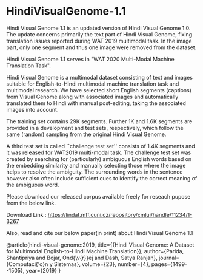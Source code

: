 # HindiVisualGenome-1.1

Hindi Visual Genome 1.1 is an updated version of Hindi Visual Genome 1.0. The update concerns primarily the text part of Hindi Visual Genome, fixing translation issues reported during WAT 2019 multimodal task. In the image part, only one segment and thus one image were removed from the dataset.

Hindi Visual Genome 1.1 serves in "WAT 2020 Multi-Modal Machine Translation Task".

Hindi Visual Genome is a multimodal dataset consisting of text and images suitable for English-to-Hindi multimodal machine translation task and multimodal research. We have selected short English segments (captions) from Visual Genome along with associated images and automatically translated them to Hindi with manual post-editing, taking the associated images into account.

The training set contains 29K segments. Further 1K and 1.6K segments are provided in a development and test sets, respectively, which follow the same (random) sampling from the original Hindi Visual Genome.

A third test set is called ``challenge test set'' consists of 1.4K segments and it was released for WAT2019 multi-modal task. The challenge test set was created by searching for (particularly) ambiguous English words based on the embedding similarity and manually selecting those where the image helps to resolve the ambiguity. The surrounding words in the sentence however also often include sufficient cues to identify the correct meaning of the ambiguous word.

Please download our released corpus available freely for reseach pupose from the below link.

Download Link : https://lindat.mff.cuni.cz/repository/xmlui/handle/11234/1-3267

Also, read and cite our below paper(in print) about Hindi Visual Genome 1.1

@article{hindi-visual-genome:2019,
  title={{Hindi Visual Genome: A Dataset for Multimodal English-to-Hindi Machine Translation}},
  author={Parida, Shantipriya and Bojar, Ond{\v{r}}ej and Dash, Satya Ranjan},
  journal={Computaci{\'o}n y Sistemas},
  volume={23},
  number={4},
  pages={1499--1505},
  year={2019}
}
